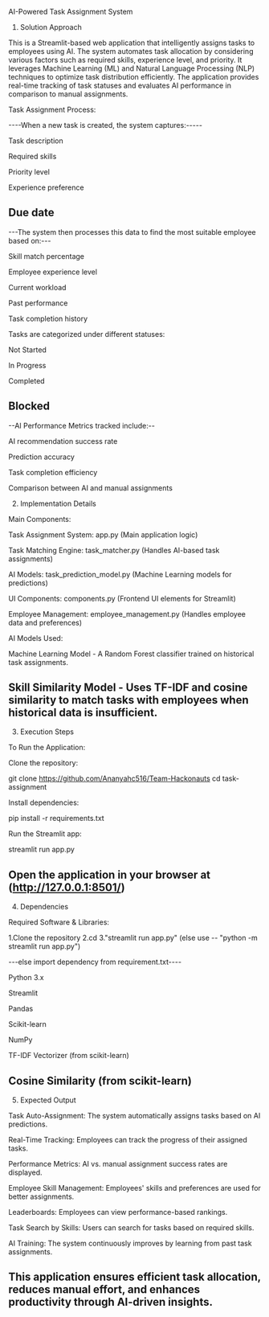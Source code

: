 
AI-Powered Task Assignment System

1. Solution Approach

This is a Streamlit-based web application that intelligently assigns tasks to employees using AI. The system automates task allocation by considering various factors such as required skills, experience level, and priority. It leverages Machine Learning (ML) and Natural Language Processing (NLP) techniques to optimize task distribution efficiently. The application provides real-time tracking of task statuses and evaluates AI performance in comparison to manual assignments.

Task Assignment Process:

----When a new task is created, the system captures:-----

Task description

Required skills

Priority level

Experience preference

Due date
-------------------------------------------------------------------------------------

---The system then processes this data to find the most suitable employee based on:---

Skill match percentage

Employee experience level

Current workload

Past performance

Task completion history

Tasks are categorized under different statuses:

Not Started

In Progress

Completed

Blocked
----------------------------------------------------------------------------------------------

--AI Performance Metrics tracked include:--

AI recommendation success rate

Prediction accuracy

Task completion efficiency

Comparison between AI and manual assignments

2. Implementation Details

Main Components:

Task Assignment System: app.py (Main application logic)

Task Matching Engine: task_matcher.py (Handles AI-based task assignments)

AI Models: task_prediction_model.py (Machine Learning models for predictions)

UI Components: components.py (Frontend UI elements for Streamlit)

Employee Management: employee_management.py (Handles employee data and preferences)

AI Models Used:

Machine Learning Model - A Random Forest classifier trained on historical task assignments.

Skill Similarity Model - Uses TF-IDF and cosine similarity to match tasks with employees when historical data is insufficient.
---------------------------------------------------------------------------------------------------------------

3. Execution Steps

To Run the Application:

Clone the repository:

git clone https://github.com/Ananyahc516/Team-Hackonauts
cd task-assignment

Install dependencies:

pip install -r requirements.txt

Run the Streamlit app:

streamlit run app.py

Open the application in your browser at (http://127.0.0.1:8501/)
------------------------------------------------------------------------------------------

4. Dependencies

Required Software & Libraries:

1.Clone the repository
2.cd <repo-folder-name>
3."streamlit run app.py" (else use -- "python -m streamlit run app.py")

---else import dependency from requirement.txt---- 

Python 3.x

Streamlit 

Pandas

Scikit-learn

NumPy

TF-IDF Vectorizer (from scikit-learn)

Cosine Similarity (from scikit-learn)
--------------------------------------------------------------------------------------------------

5. Expected Output

Task Auto-Assignment: The system automatically assigns tasks based on AI predictions.

Real-Time Tracking: Employees can track the progress of their assigned tasks.

Performance Metrics: AI vs. manual assignment success rates are displayed.

Employee Skill Management: Employees' skills and preferences are used for better assignments.

Leaderboards: Employees can view performance-based rankings.

Task Search by Skills: Users can search for tasks based on required skills.

AI Training: The system continuously improves by learning from past task assignments.

This application ensures efficient task allocation, reduces manual effort, and enhances productivity through AI-driven insights.
---------------------------------------------------------------------------------------------------------------------------------